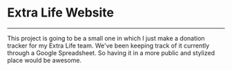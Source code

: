 # Extra Life Website
----
This project is going to be a small one in which I just make a donation tracker for my Extra Life team. We've been keeping track of it currently through a Google Spreadsheet. So having it in a more public and stylized place would be awesome.